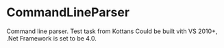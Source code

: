 # CommandLineParser
Command line parser. Test task from Kottans
Could be built vith VS 2010+, .Net Framework is set to be 4.0.
